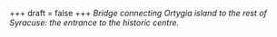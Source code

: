 
+++
draft = false
+++
_Bridge connecting Ortygia island to the rest of Syracuse: the entrance to the historic centre._
